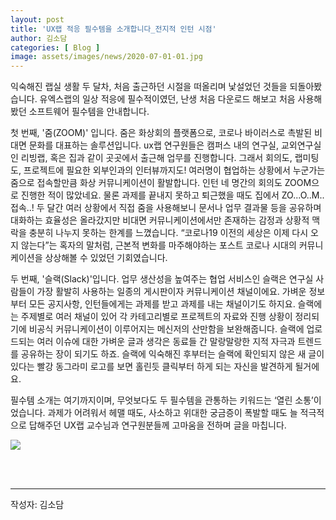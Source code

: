 ```yaml
---
layout: post
title: 'UX랩 적응 필수템을 소개합니다_전지적 인턴 시점'
author: 김소담
categories: [ Blog ]
image: assets/images/news/2020-07-01-01.jpg
---
```

익숙해진 랩실 생활 두 달차, 처음 출근하던 시절을 떠올리며 낯설었던 것들을 되돌아봤습니다. 유엑스랩의 일상 적응에 필수적이였던, 난생 처음 다운로드 해보고 처음 사용해봤던 소프트웨어 필수템을 안내합니다.

첫 번째, '줌(ZOOM)' 입니다. 줌은 화상회의 플랫폼으로, 코로나 바이러스로 촉발된 비대면 문화를 대표하는 솔루션입니다. ux랩 연구원들은 캠퍼스 내의 연구실, 교외연구실인 리빙랩, 혹은 집과 같이 곳곳에서 출근해 업무를 진행합니다. 그래서 회의도, 랩미팅도, 프로젝트에 필요한 외부인과의 인터뷰까지도! 여러명이 협업하는 상황에서 누군가는 줌으로 접속할만큼 화상 커뮤니케이션이 활발합니다. 인턴 네 명간의 회의도 ZOOM으로 진행한 적이 많았네요. 물론 과제를 끝내지 못하고 퇴근했을 때도 집에서 ZO...O..M..접속..! 두 달간 여러 상황에서 직접 줌을 사용해보니 문서나 업무 결과물 등을 공유하며 대화하는 효율성은 올라갔지만 비대면 커뮤니케이션에서만 존재하는 감정과 상황적 맥락을 충분히 나누지 못하는 한계를 느꼈습니다. “코로나19 이전의 세상은 이제 다시 오지 않는다”는 혹자의 말처럼, 근본적 변화를 마주해야하는 포스트 코로나 시대의 커뮤니케이션을 상상해볼 수 있었던 기회였습니다.

두 번째, '슬랙(Slack)'입니다. 업무 생산성을 높여주는 협업 서비스인 슬랙은 연구실 사람들이 가장 활발히 사용하는 일종의 게시판이자 커뮤니케이션 채널이에요. 가벼운 정보부터 모든 공지사항, 인턴들에게는 과제를 받고 과제를 내는 채널이기도 하지요. 슬랙에는 주제별로 여러 채널이 있어 각 카테고리별로 프로젝트의 자료와 진행 상황이 정리되기에 비공식 커뮤니케이션이 이루어지는 메신저의 산만함을 보완해줍니다. 슬랙에 업로드되는 여러 이슈에 대한 가벼운 글과 생각은 동료들 간 말랑말랑한 지적 자극과 트렌드를 공유하는 장이 되기도 하죠. 슬랙에 익숙해진 후부터는 슬랙에 확인되지 않은 새 글이 있다는 빨강 동그라미 로고를 보면 홀린듯 클릭부터 하게 되는 자신을 발견하게 될거에요.

필수템 소개는 여기까지이며, 무엇보다도 두 필수템을 관통하는 키워드는 ‘열린 소통’이었습니다. 과제가 어려워서 헤맬 때도, 사소하고 위대한 궁금증이 폭발할 때도 늘 적극적으로 답해주던 UX랩 교수님과 연구원분들께 고마움을 전하며 글을 마칩니다.

<img src="{{site.baseurl}}/assets/images/news/2020-07-01-01.jpg">

<br><br>
<hr>
작성자: 김소담 <br>